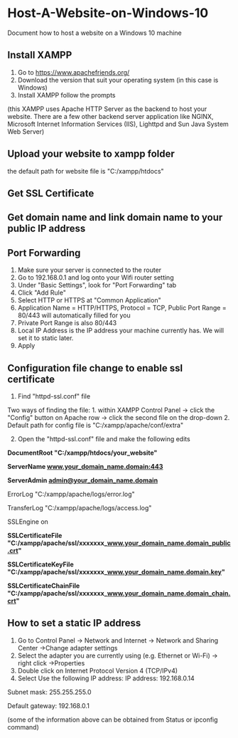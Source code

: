 # Host-A-Website-on-Windows-10
Document how to host a website on a Windows 10 machine 

## Install XAMPP
1. Go to https://www.apachefriends.org/
2. Download the version that suit your operating system (in this case is Windows)
3. Install XAMPP follow the prompts

(this XAMPP uses Apache HTTP Server as the backend to host your website. There are a few other backend server application like NGINX, Microsoft Internet Information Services (IIS), Lighttpd and Sun Java System Web Server)

## Upload your website to xampp folder
the default path for website file is "C:/xampp/htdocs"

## Get SSL Certificate

## Get domain name and link domain name to your public IP address

## Port Forwarding
1. Make sure your server is connected to the router
2. Go to 192.168.0.1 and log onto your Wifi router setting
3. Under "Basic Settings", look for "Port Forwarding" tab
4. Click "Add Rule"
5. Select HTTP or HTTPS at "Common Application"
6. Application Name = HTTP/HTTPS, Protocol = TCP, Public Port Range = 80/443 will automatically filled for you
7. Private Port Range is also 80/443
8. Local IP Address is the IP address your machine currently has. We will set it to static later.
9. Apply

## Configuration file change to enable ssl certificate
1. Find "httpd-ssl.conf" file

Two ways of finding the file: 1. within XAMPP Control Panel -> click the "Config" button on Apache row -> click the second file on the drop-down 2. Default path for config file is "C:/xampp/apache/conf/extra"

2. Open the "httpd-ssl.conf" file and make the following edits

<VirtualHost _default_:443>

**DocumentRoot "C:/xampp/htdocs/your_website"**

**ServerName www.your_domain_name.domain:443**

**ServerAdmin admin@your_domain_name.domain**

ErrorLog "C:/xampp/apache/logs/error.log"

TransferLog "C:/xampp/apache/logs/access.log"

SSLEngine on

**SSLCertificateFile "C:/xampp/apache/ssl/xxxxxxx_www.your_domain_name.domain_public.crt"**

**SSLCertificateKeyFile "C:/xampp/apache/ssl/xxxxxxx_www.your_domain_name.domain.key"**

**SSLCertificateChainFile "C:/xampp/apache/ssl/xxxxxxx_www.your_domain_name.domain_chain.crt"**

## How to set a static IP address
1. Go to Control Panel -> Network and Internet -> Network and Sharing Center ->Change adapter settings
2. Select the adapter you are currently using (e.g. Ethernet or Wi-Fi) -> right click ->Properties
3. Double click on Internet Protocol Version 4 (TCP/IPv4)
4. Select Use the following IP address:
IP address: 192.168.0.14

Subnet mask: 255.255.255.0

Default gateway: 192.168.0.1

(some of the information above can be obtained from Status or ipconfig command)






